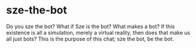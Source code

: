 # sze-the-bot
Do you sze the bot? What if Sze is the bot? What makes a bot? If this existence is all a simulation, merely a virtual reality, then does that make us all just bots? This is the purpose of this chat; sze the bot, be the bot.
